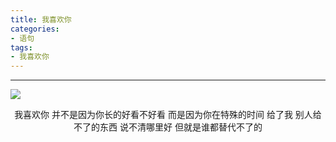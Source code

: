 ```yaml
---
title: 我喜欢你
categories:
- 语句 
tags:
- 我喜欢你
---
```


-----------------

![](https://ws1.sinaimg.cn/large/006c6oKBgy1ft8968wdptj30aj0goaam.jpg)

<center>
我喜欢你
并不是因为你长的好看不好看
而是因为你在特殊的时间
给了我
别人给不了的东西
说不清哪里好
但就是谁都替代不了的
</center>